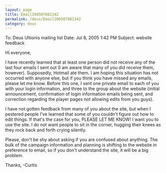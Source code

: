 ```yaml
---
layout: page
title: Email200507081342
permalink: /deus/Email200507081342
category: deus
---
```

To: Deus Ultionis mailing list
Date: Jul 8, 2005 1:42 PM
Subject: website feedback

Hi everyone,

I have recently learned that at least one person did not receive any
of the last four emails I sent out (I am aware that many of you did
receive them, however). Supposedly, Hotmail ate them. I am hoping this
situation has not occurred with anyone else, but if you think you have
missed any emails, please let me know. Before this one, I sent one
private email to each of you with your login information, and three to
the group about the website (initial announcement, confirmation of
login information emails being sent, and correction regarding the
player pages not allowing edits from you guys).

I have not gotten feedback from many of you about the site, but when I
pestered people I've learned that some of you couldn't figure out how
to edit things. If that's the case for you, PLEASE LET ME KNOW! I want
you to use the site. I do not want people to sit in the corner,
hugging their knees as they rock back and forth crying silently.

Please, don't be shy about asking if you are confused about anything.
The bulk of the campaign information and planning is shifting to the
website in preference to email, so if you don't understand the site,
it will be a big problem.

Thanks,
-Curtis
